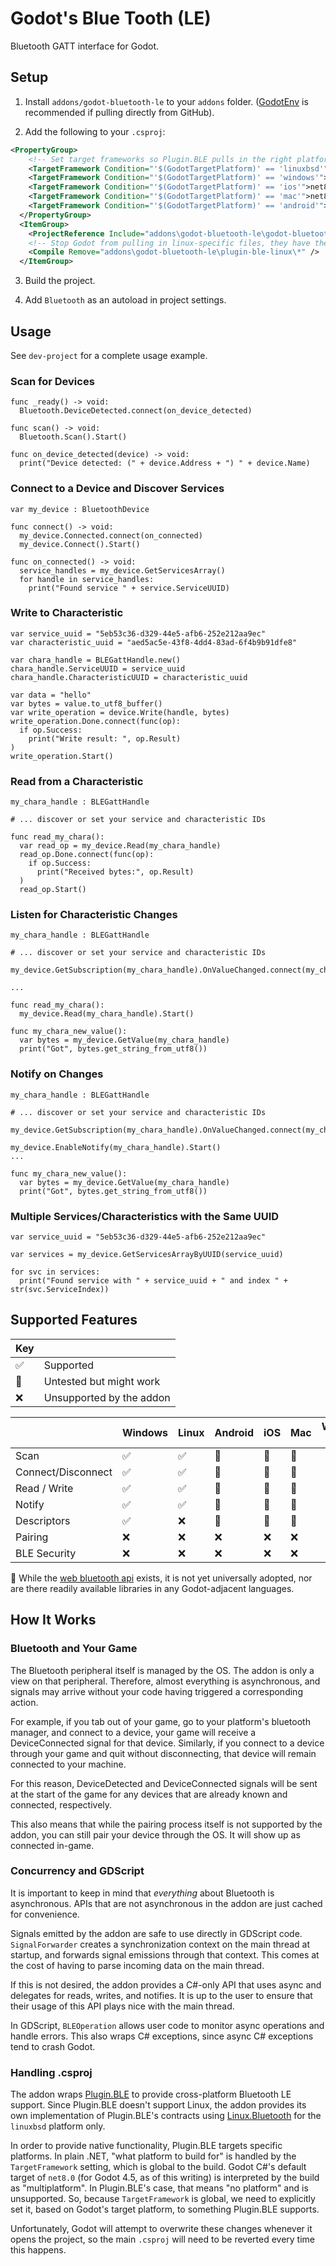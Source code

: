 # Godot's Blue Tooth (LE)
Bluetooth GATT interface for Godot.


## Setup

1. Install `addons/godot-bluetooth-le` to your `addons` folder. ([GodotEnv](https://github.com/chickensoft-games/GodotEnv) is recommended if pulling directly from GitHub).

2. Add the following to your `.csproj`:
```xml
<PropertyGroup>
    <!-- Set target frameworks so Plugin.BLE pulls in the right platform-specific implementation. -->
    <TargetFramework Condition="'$(GodotTargetPlatform)' == 'linuxbsd'">net8.0</TargetFramework>
    <TargetFramework Condition="'$(GodotTargetPlatform)' == 'windows'">net8.0-windows10.0.22000</TargetFramework>
    <TargetFramework Condition="'$(GodotTargetPlatform)' == 'ios'">net8.0-ios</TargetFramework>
    <TargetFramework Condition="'$(GodotTargetPlatform)' == 'mac'">net8.0-maccatalyst</TargetFramework>
    <TargetFramework Condition="'$(GodotTargetPlatform)' == 'android'">net8.0-android34.0</TargetFramework>
  </PropertyGroup>
  <ItemGroup>
    <ProjectReference Include="addons\godot-bluetooth-le\godot-bluetooth-le.csproj" />
    <!-- Stop Godot from pulling in linux-specific files, they have their own .csproj -->
    <Compile Remove="addons\godot-bluetooth-le\plugin-ble-linux\*" />
  </ItemGroup>
```

3. Build the project.

4. Add `Bluetooth` as an autoload in project settings.

## Usage

See `dev-project` for a complete usage example.

### Scan for Devices
```gdscript
func _ready() -> void:
  Bluetooth.DeviceDetected.connect(on_device_detected)

func scan() -> void:
  Bluetooth.Scan().Start()

func on_device_detected(device) -> void:
  print("Device detected: (" + device.Address + ") " + device.Name)
```


### Connect to a Device and Discover Services
```gdscript
var my_device : BluetoothDevice

func connect() -> void:
  my_device.Connected.connect(on_connected)
  my_device.Connect().Start()

func on_connected() -> void:
  service_handles = my_device.GetServicesArray()
  for handle in service_handles:
    print("Found service " + service.ServiceUUID)
```

### Write to Characteristic
```gdscript
var service_uuid = "5eb53c36-d329-44e5-afb6-252e212aa9ec"
var characteristic_uuid = "aed5ac5e-43f8-4dd4-83ad-6f4b9b91dfe8"

var chara_handle = BLEGattHandle.new()
chara_handle.ServiceUUID = service_uuid
chara_handle.CharacteristicUUID = characteristic_uuid

var data = "hello"
var bytes = value.to_utf8_buffer()
var write_operation = device.Write(handle, bytes)
write_operation.Done.connect(func(op):
  if op.Success:
    print("Write result: ", op.Result)
)
write_operation.Start()
```

### Read from a Characteristic
```gdscript
my_chara_handle : BLEGattHandle

# ... discover or set your service and characteristic IDs

func read_my_chara():
  var read_op = my_device.Read(my_chara_handle)
  read_op.Done.connect(func(op):
    if op.Success:
      print("Received bytes:", op.Result)
  )
  read_op.Start()

```


### Listen for Characteristic Changes
```gdscript
my_chara_handle : BLEGattHandle

# ... discover or set your service and characteristic IDs

my_device.GetSubscription(my_chara_handle).OnValueChanged.connect(my_chara_new_value)

...

func read_my_chara():
  my_device.Read(my_chara_handle).Start()

func my_chara_new_value():
  var bytes = my_device.GetValue(my_chara_handle)
  print("Got", bytes.get_string_from_utf8())

```

### Notify on Changes
```gdscript
my_chara_handle : BLEGattHandle

# ... discover or set your service and characteristic IDs

my_device.GetSubscription(my_chara_handle).OnValueChanged.connect(my_chara_new_value)

my_device.EnableNotify(my_chara_handle).Start()
...

func my_chara_new_value():
  var bytes = my_device.GetValue(my_chara_handle)
  print("Got", bytes.get_string_from_utf8())

```

### Multiple Services/Characteristics with the Same UUID
```gdscript
var service_uuid = "5eb53c36-d329-44e5-afb6-252e212aa9ec"

var services = my_device.GetServicesArrayByUUID(service_uuid)

for svc in services:
  print("Found service with " + service_uuid + " and index " + str(svc.ServiceIndex))
```

## Supported Features

|Key||
|--|--|
|✅| Supported |
|🤷| Untested but might work  |
|❌| Unsupported by the addon |

|                    | Windows | Linux | Android | iOS | Mac | Web 🛑 |
|--------------------|---------|-------|---------|-----|-----|-----|
| Scan               |✅|✅|🤷|🤷|🤷||
| Connect/Disconnect |✅|✅|🤷|🤷|🤷||
| Read / Write       |✅|✅|🤷|🤷|🤷||
| Notify             |✅|✅|🤷|🤷|🤷||
| Descriptors        |✅|❌|🤷|🤷|🤷||
| Pairing            |❌|❌|❌|❌|❌||
| BLE Security       |❌|❌|❌|❌|❌||

🛑 While the [web bluetooth api]() exists, it is not yet universally adopted, nor are there readily available libraries in any Godot-adjacent languages.

## How It Works

### Bluetooth and Your Game

The Bluetooth peripheral itself is managed by the OS. The addon is only
a view on that peripheral. Therefore, almost everything is asynchronous, and 
signals may arrive without your code having triggered a corresponding action.

For example, if you tab out of your game, go to your platform's bluetooth 
manager, and connect to a device, your game will receive a DeviceConnected signal
for that device. Similarly, if you connect to a device through your game and quit
without disconnecting, that device will remain connected to your machine.

For this reason, DeviceDetected and DeviceConnected signals will be sent at the
start of the game for any devices that are already known and connected, respectively.

This also means that while the pairing process itself is not supported by the addon,
 you can still pair your device through the OS. It will show up as connected in-game.

### Concurrency and GDScript

It is important to keep in mind that *everything* about Bluetooth is asynchronous. 
APIs that are not asynchronous in the addon are just cached for convenience.

Signals emitted by the addon are safe to use directly in GDScript code. `SignalForwarder` creates a synchronization context on the main
thread at startup, and forwards signal emissions through that context. This comes at the cost of having to parse incoming data on the main thread. 

If this is not desired, the addon provides a C#-only API that uses async and delegates for reads, writes, and notifies. It is up to the user to ensure that their usage of this API plays nice with the main thread.

In GDScript, `BLEOperation` allows user code to monitor async operations and handle errors. This also wraps C# exceptions, since async C# exceptions tend to crash Godot.

### Handling .csproj

The addon wraps [Plugin.BLE](https://github.com/dotnet-bluetooth-le/dotnet-bluetooth-le) to 
provide cross-platform Bluetooth LE support. Since Plugin.BLE doesn't support Linux, the
addon provides its own implementation of Plugin.BLE's contracts using 
[Linux.Bluetooth](https://github.com/SuessLabs/Linux.Bluetooth)
for the `linuxbsd` platform only.

In order to provide native functionality, Plugin.BLE targets specific platforms. In plain
.NET, "what platform to build for" is handled by the `TargetFramework` setting, which is
global to the build. Godot C#'s default target of `net8.0` (for Godot 4.5, as of this writing)
is interpreted by the build as "multiplatform". In Plugin.BLE's case, that means
"no platform" and is unsupported. So, because `TargetFramework` is global, we
need to explicitly set it, based on Godot's target platform, to something
Plugin.BLE supports.

Unfortunately, Godot will attempt to overwrite these changes whenever it opens the project, so the main `.csproj` will need to be reverted every time this happens.